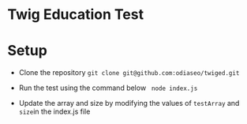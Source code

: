 # Twig Education Test
# Setup
 - Clone the repository
  ```git clone git@github.com:odiaseo/twiged.git```
  
- Run the test using the command below
    ``` node index.js```
    
- Update the array and size by modifying the values of `testArray` and `size`in the index.js file    